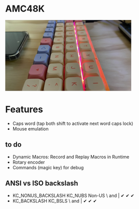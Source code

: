 # AMC48K
![screenshot](amc48k_sideview.png)

# Features
- Caps word  (tap both shift to activate next word caps lock)
- Mouse emulation
## to do 
- Dynamic Macros: Record and Replay Macros in Runtime
- Rotary encoder
- Commands (magic key) for debug

## ANSI vs ISO backslash
- KC_NONUS_BACKSLASH	KC_NUBS	Non-US \ and |	✔	✔	✔
- KC_BACKSLASH	KC_BSLS	\ and |	✔	✔	✔

